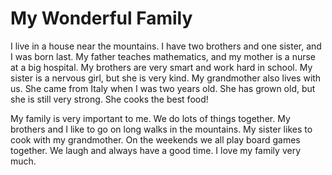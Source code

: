 # My Wonderful Family

I live in a house near the mountains. I have two brothers and one sister, and I was born last. My father teaches mathematics, and my mother is a nurse at a big hospital. My brothers are very smart and work hard in school. My sister is a nervous girl, but she is very kind. My grandmother also lives with us. She came from Italy when I was two years old. She has grown old, but she is still very strong. She cooks the best food!

My family is very important to me. We do lots of things together. My brothers and I like to go on long walks in the mountains. My sister likes to cook with my grandmother. On the weekends we all play board games together. We laugh and always have a good time. I love my family very much.
